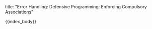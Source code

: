 <frontmatter>
title: "Error Handling: Defensive Programming: Enforcing Compulsory Associations"
</frontmatter>

{{index_body}}
